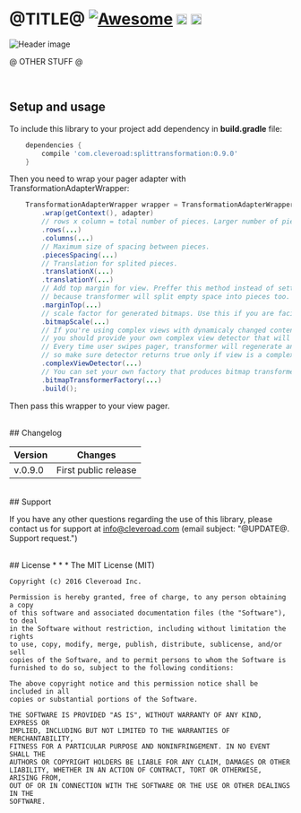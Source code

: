# @TITLE@ [![Awesome](https://cdn.rawgit.com/sindresorhus/awesome/d7305f38d29fed78fa85652e3a63e154dd8e8829/media/badge.svg)](https://github.com/sindresorhus/awesome) <img src="https://www.cleveroad.com/public/comercial/label-android.svg" height="19"> <a href="https://www.cleveroad.com/?utm_source=github&utm_medium=label&utm_campaign=contacts"><img src="https://www.cleveroad.com/public/comercial/label-cleveroad.svg" height="19"></a>
![Header image](/images/header_.jpg)

@ OTHER STUFF @


<br/>

## Setup and usage

To include this library to your project add dependency in **build.gradle** file:

```groovy
    dependencies {
        compile 'com.cleveroad:splittransformation:0.9.0'
    }
```

Then you need to wrap your pager adapter with TransformationAdapterWrapper:

```JAVA
    TransformationAdapterWrapper wrapper = TransformationAdapterWrapper
        .wrap(getContext(), adapter)
        // rows x column = total number of pieces. Larger number of pieces impacts on performance.
        .rows(...)
        .columns(...)
        // Maximum size of spacing between pieces.
        .piecesSpacing(...)
        // Translation for splited pieces.
        .translationX(...)
        .translationY(...)
        // Add top margin for view. Preffer this method instead of setting margin to your view
        // because transformer will split empty space into pieces too.
        .marginTop(...)
        // scale factor for generated bitmaps. Use this if you are facing any OOM issues.
        .bitmapScale(...)
        // If you're using complex views with dynamicaly changed content (like edit texts, lists, etc)
        // you should provide your own complex view detector that will return true for such complex views.
        // Every time user swipes pager, transformer will regenerate and split bitmap for view (at the start of swipe gesture)
        // so make sure detector returns true only if view is a complex one.
        .complexViewDetector(...)
        // You can set your own factory that produces bitmap transformers. Default implementation: splitting view into pieces
        .bitmapTransformerFactory(...)
        .build();
```

Then pass this wrapper to your view pager.

<br />
## Changelog

| Version | Changes                         |
| --- | --- |
| v.0.9.0 | First public release            |

<br />
## Support

If you have any other questions regarding the use of this library, please contact us for support at info@cleveroad.com (email subject: "@UPDATE@. Support request.") 

<br />
## License
* * *
    The MIT License (MIT)
    
    Copyright (c) 2016 Cleveroad Inc.
    
    Permission is hereby granted, free of charge, to any person obtaining a copy
    of this software and associated documentation files (the "Software"), to deal
    in the Software without restriction, including without limitation the rights
    to use, copy, modify, merge, publish, distribute, sublicense, and/or sell
    copies of the Software, and to permit persons to whom the Software is
    furnished to do so, subject to the following conditions:
    
    The above copyright notice and this permission notice shall be included in all
    copies or substantial portions of the Software.
    
    THE SOFTWARE IS PROVIDED "AS IS", WITHOUT WARRANTY OF ANY KIND, EXPRESS OR
    IMPLIED, INCLUDING BUT NOT LIMITED TO THE WARRANTIES OF MERCHANTABILITY,
    FITNESS FOR A PARTICULAR PURPOSE AND NONINFRINGEMENT. IN NO EVENT SHALL THE
    AUTHORS OR COPYRIGHT HOLDERS BE LIABLE FOR ANY CLAIM, DAMAGES OR OTHER
    LIABILITY, WHETHER IN AN ACTION OF CONTRACT, TORT OR OTHERWISE, ARISING FROM,
    OUT OF OR IN CONNECTION WITH THE SOFTWARE OR THE USE OR OTHER DEALINGS IN THE
    SOFTWARE.
